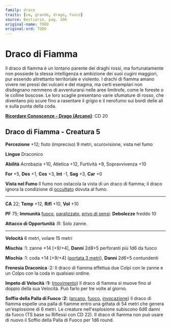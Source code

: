 ```yaml
---
family: draco
traits: [cm, grande, drago, fuoco]
source: Bestiario, pag. 106
original-name: TODO
original-srd: TODO
---
```


# Draco di Fiamma

Il draco di fiamma è un lontano parente dei draghi rossi, ma fortunatamente non
possiede la stessa intelligenza e ambizione dei suoi cugini maggiori, pur
essendo altrettanto territoriale e violento. I drachi di fiamma amano vivere nei
pressi dei vulcani e del magma, ma certi esemplari non disdegnano nemmeno di
avventurarsi nelle aree limitrofe, come le foreste o le colline boscose. Le loro
scaglie presentano varie sfumature di rosso, che diventano più scure fino a
rasentare il grigio e il nerofumo sui bordi delle ali e sulla punta della coda.

**[Ricordare Conoscenze - Drago (Arcano)](/azioni/abilita/ricordare-conoscenze)**:
CD 20

## Draco di Fiamma - Creatura 5

**Percezione** +12; fiuto (impreciso) 9 metri, scurovisione, vista nel fumo

**Lingue** Draconico

**Abilità** Acrobazia +10, Atletica +12, Furtività +9, Sopravvivenza +10

**For** +5, **Des** +1, **Cos** +3, **Int** -1, **Sag** +3, **Car** +0

**Vista nel Fumo** Il fumo non ostacola la vista di un draco di fiamma; il draco
ignora la condizione di [occultato](/condizioni/occultato) dovuta al fumo.

---

**CA** 22; **Temp** +12, **Rifl** +10, **Vol** +10

**PF** 75; **Immunità** [fuoco](/tratti/fuoco),
[paralizzato](/condizioni/paralizzato),
[privo di sensi](/condizioni/privo-di-sensi): **Debolezze** freddo 10

**Attacco di Opportunità** :R: Solo zanne.

---

**Velocità** 6 metri, volare 15 metri

**Mischia** :1: zanne +14 \[+9/+4], **Danni** 2d8+5 perforanti più 1d6 da fuoco

**Mischia** :1: coda +14 \[+9/+4] ([portata 3 metri](/tratti/portata)),
**Danni** 2d6+5 contundenti

**Frenesia Draconica** :2: Il draco di fiamma effettua due Colpi con le zanne e
un Colpo con la coda in qualsiasi ordine.

**Impeto di Velocità** **:1:** ([movimento](/tratti/movimento)) Il draco di
fiamma si muove fino al doppio della sua Velocità. Può farlo per tre volte al
giorno.

**Soffio della Palla di Fuoco** **:2:** ([arcano](/tratti/arcano),
[fuoco](/tratti/fuoco), [invocazione](/tratti/invocazione)) Il draco di fiamma
espelle una palla di fiamme entro una gittata di 54 metri che genera
un'esplosione di 6 metri. Le creature nell'esplosione subiscono 6d6 danni da
fuoco (TS base su Riflessi con CD 22). II draco di fiamma non può usare di nuovo
il Soffio della Palla di Fuoco per 1d6 round.
